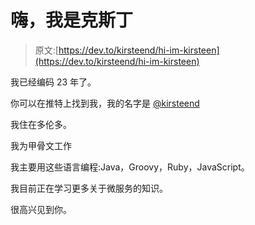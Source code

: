 # 嗨，我是克斯丁

> 原文:[https://dev.to/kirsteend/hi-im-kirsteen](https://dev.to/kirsteend/hi-im-kirsteen)

我已经编码 23 年了。

你可以在推特上找到我，我的名字是 [@kirsteend](https://twitter.com/kirsteend)

我住在多伦多。

我为甲骨文工作

我主要用这些语言编程:Java，Groovy，Ruby，JavaScript。

我目前正在学习更多关于微服务的知识。

很高兴见到你。